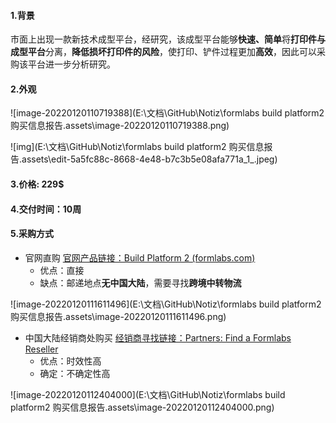 #### 1.背景

市面上出现一款新技术成型平台，经研究，该成型平台能够**快速、简单**将**打印件与成型平台**分离，**降低损坏打印件的风险**，使打印、铲件过程更加**高效**，因此可以采购该平台进一步分析研究。

#### 2.外观

![image-20220120110719388](E:\文档\GitHub\Notiz\formlabs build platform2 购买信息报告.assets\image-20220120110719388.png)

![img](E:\文档\GitHub\Notiz\formlabs build platform2 购买信息报告.assets\edit-5a5fc88c-8668-4e48-b7c3b5e08afa771a_1_.jpeg)

#### 3.价格: 229$

#### 4.交付时间：10周

#### 5.采购方式

- 官网直购 [官网产品链接：Build Platform 2 (formlabs.com)](https://formlabs.com/store/accessories/build-platform-2/)
  - 优点：直接
  - 缺点：邮递地点**无中国大陆**，需要寻找**跨境中转物流**

![image-20220120111611496](E:\文档\GitHub\Notiz\formlabs build platform2 购买信息报告.assets\image-20220120111611496.png)



- 中国大陆经销商处购买 [经销商寻找链接：Partners: Find a Formlabs Reseller](https://formlabs.com/company/partners/)
  - 优点：时效性高
  - 确定：不确定性高

![image-20220120112404000](E:\文档\GitHub\Notiz\formlabs build platform2 购买信息报告.assets\image-20220120112404000.png)

